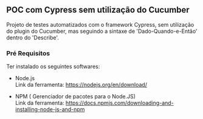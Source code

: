 <h2>POC com Cypress sem utilização do Cucumber</h2>
Projeto de testes automatizados com o framework Cypress, sem utilização do plugin do Cucumber, mas seguindo a sintaxe de 'Dado-Quando-e-Então' dentro do 'Describe'.
<h3>Pré Requisitos</h3>
Ter instalado os seguintes softwares:

* Node.js <br />
Link da ferramenta: <https://nodejs.org/en/download/>

* NPM ( Gerenciador de pacotes para o Node.JS) <br />
Link da ferramenta: <https://docs.npmjs.com/downloading-and-installing-node-js-and-npm>
